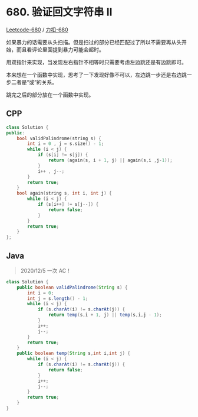 # 680. 验证回文字符串 Ⅱ

[Leetcode-680](https://leetcode.com/problems/valid-palindrome-ii/) / [力扣-680](https://leetcode-cn.com/problems/valid-palindrome-ii/)

如果暴力的话需要从头扫描。但是扫过的部分已经匹配过了所以不需要再从头开始，而且看评论里面提到暴力可能会超时。

用双指针来实现，当发现左右指针不相等时只需要考虑左边跳还是有边跳即可。

本来想在一个函数中实现，思考了一下发现好像不可以，左边跳一步还是右边跳一步二者是“或”的关系。

跳完之后的部分放在一个函数中实现。

## CPP

```cpp
class Solution {
public:
    bool validPalindrome(string s) {
        int i = 0 , j = s.size() - 1;
        while (i < j) {
            if (s[i] != s[j]) {
                return (again(s, i + 1, j) || again(s,i ,j-1));
            }
            i++ , j--;
        }
        return true;
    }
    bool again(string s, int i, int j) {
        while (i < j) {
            if (s[i++] != s[j--]) {
                return false;
            } 
        }
        return true;
    }
};
```

## Java

> 2020/12/5 一次 AC！

```java
class Solution {
    public boolean validPalindrome(String s) {
        int i = 0;
        int j = s.length() - 1;
        while (i < j) {
            if (s.charAt(i) != s.charAt(j)) {
                return temp(s,i + 1, j) || temp(s,i,j - 1); 
            }
            i++;
            j--;
        }
        return true;
    }
    public boolean temp(String s,int i,int j) {
        while (i < j) {
            if (s.charAt(i) != s.charAt(j)) {
                return false;
            }
            i++;
            j--;
        }
        return true;
    }
}
```

